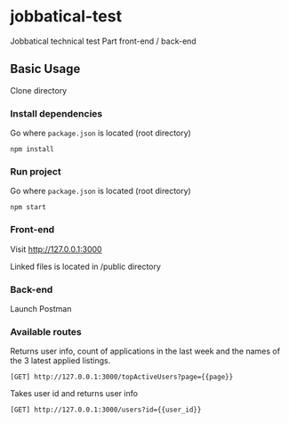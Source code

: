 # jobbatical-test

Jobbatical technical test
Part front-end / back-end

## Basic Usage
Clone directory

### Install dependencies
Go where `package.json` is located (root directory)
```Shell
npm install
```

### Run project
Go where `package.json` is located (root directory)
```Shell
npm start
```

### Front-end
Visit http://127.0.0.1:3000

Linked files is located in /public directory

### Back-end
Launch Postman

### Available routes
Returns user info, count of applications in the last week and the names of the 3 latest applied listings.
```Shell
[GET] http://127.0.0.1:3000/topActiveUsers?page={{page}}
```

Takes user id and returns user info
```Shell
[GET] http://127.0.0.1:3000/users?id={{user_id}}
```
